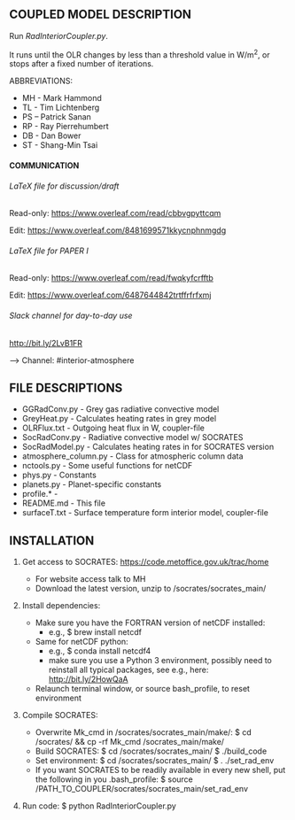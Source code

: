 ## COUPLED MODEL DESCRIPTION

Run *RadInteriorCoupler.py*.

It runs until the OLR changes by less than a threshold value in W/m<sup>2</sup>, or stops after a fixed number of iterations.

ABBREVIATIONS:
* MH - Mark Hammond
* TL - Tim Lichtenberg
* PS – Patrick Sanan
* RP - Ray Pierrehumbert
* DB - Dan Bower
* ST - Shang-Min Tsai

#### COMMUNICATION

###### LaTeX file for discussion/draft

Read-only: https://www.overleaf.com/read/cbbvgpyttcqm

Edit: https://www.overleaf.com/8481699571kkycnphnmgdg

###### LaTeX file for PAPER I

Read-only: https://www.overleaf.com/read/fwqkyfcrfftb

Edit: https://www.overleaf.com/6487644842trtffrfrfxmj

###### Slack channel for day-to-day use

http://bit.ly/2LvB1FR

--> Channel: #interior-atmosphere

## FILE DESCRIPTIONS

* GGRadConv.py - Grey gas radiative convective model
* GreyHeat.py - Calculates heating rates in grey model
* OLRFlux.txt - Outgoing heat flux in W, coupler-file
* SocRadConv.py - Radiative convective model w/ SOCRATES
* SocRadModel.py - Calculates heating rates in for SOCRATES version
* atmosphere_column.py - Class for atmospheric column data
* nctools.py - Some useful functions for netCDF
* phys.py - Constants
* planets.py - Planet-specific constants
* profile.* -
* README.md - This file
* surfaceT.txt - Surface temperature form interior model, coupler-file

## INSTALLATION

1. Get access to SOCRATES: https://code.metoffice.gov.uk/trac/home
    * For website access talk to MH
    * Download the latest version, unzip to /socrates/socrates_main/

1. Install dependencies:
    * Make sure you have the FORTRAN version of netCDF installed:
        * e.g., $ brew install netcdf
    * Same for netCDF python:
        * e.g., $ conda install netcdf4
        * make sure you use a Python 3 environment, possibly need to reinstall all typical packages, see e.g., here: http://bit.ly/2HowQaA
    * Relaunch terminal window, or source bash_profile, to reset environment

1. Compile SOCRATES:
    - Overwrite Mk_cmd in /socrates/socrates_main/make/:
        $ cd /socrates/ && cp -rf Mk_cmd /socrates_main/make/
    - Build SOCRATES:
        $ cd /socrates/socrates_main/
        $ ./build_code
    - Set environment:
        $ cd /socrates/socrates_main/
        $ . ./set_rad_env
    - If you want SOCRATES to be readily available in every new shell, put the following in you .bash_profile:
        $ source /PATH_TO_COUPLER/socrates/socrates_main/set_rad_env

1. Run code:
    $ python RadInteriorCoupler.py
